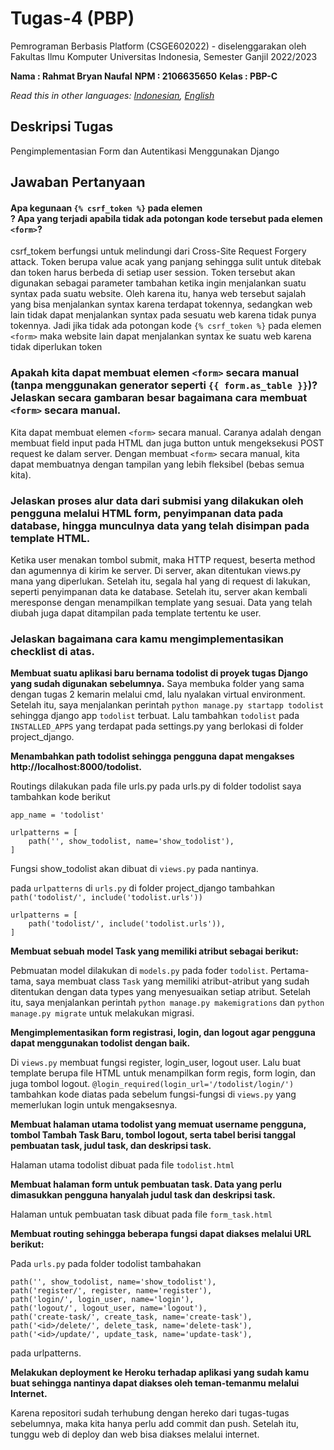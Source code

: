 # Tugas-4 (PBP)

Pemrograman Berbasis Platform (CSGE602022) - diselenggarakan oleh Fakultas Ilmu Komputer Universitas Indonesia, Semester Ganjil 2022/2023

**Nama : Rahmat Bryan Naufal**
**NPM : 2106635650**
**Kelas : PBP-C**

*Read this in other languages: [Indonesian](README.md), [English](README.en.md)*

## Deskripsi Tugas

Pengimplementasian Form dan Autentikasi Menggunakan Django

## Jawaban Pertanyaan

#### Apa kegunaan `{% csrf_token %}` pada elemen <form>? Apa yang terjadi apabila tidak ada potongan kode tersebut pada elemen `<form>`?

csrf_tokem berfungsi untuk melindungi dari Cross-Site Request Forgery attack. Token berupa value acak yang panjang sehingga sulit untuk ditebak dan token harus berbeda di setiap user session. Token tersebut akan digunakan sebagai parameter tambahan ketika ingin menjalankan suatu syntax pada suatu website. Oleh karena itu, hanya web tersebut sajalah yang bisa menjalankan syntax karena terdapat tokennya, sedangkan web lain tidak dapat menjalankan syntax pada sesuatu web karena tidak punya tokennya.
Jadi jika tidak ada potongan kode `{% csrf_token %}` pada elemen `<form>` maka website lain dapat menjalankan syntax ke suatu web karena tidak diperlukan token

### Apakah kita dapat membuat elemen `<form>` secara manual (tanpa menggunakan generator seperti `{{ form.as_table }}`)? Jelaskan secara gambaran besar bagaimana cara membuat `<form>` secara manual.

Kita dapat membuat elemen `<form>` secara manual. Caranya adalah dengan membuat field input pada HTML dan juga button untuk mengeksekusi POST request ke dalam server. Dengan membuat `<form>` secara manual, kita dapat membuatnya dengan tampilan yang lebih fleksibel (bebas semua kita).

### Jelaskan proses alur data dari submisi yang dilakukan oleh pengguna melalui HTML form, penyimpanan data pada database, hingga munculnya data yang telah disimpan pada template HTML.

Ketika user menakan tombol submit, maka HTTP request, beserta method dan agumennya di kirim ke server. Di server, akan ditentukan views.py mana yang diperlukan. Setelah itu, segala hal yang di request di lakukan, seperti penyimpanan data ke database. Setelah itu, server akan kembali meresponse dengan menampilkan template yang sesuai. Data yang telah diubah juga dapat ditampilan pada template tertentu ke user.

### Jelaskan bagaimana cara kamu mengimplementasikan checklist di atas.

**Membuat suatu aplikasi baru bernama todolist di proyek tugas Django yang sudah digunakan sebelumnya.**
Saya membuka folder yang sama dengan tugas 2 kemarin melalui cmd, lalu nyalakan virtual environment. Setelah itu, saya menjalankan perintah `python manage.py startapp todolist` sehingga django app `todolist` terbuat. Lalu tambahkan `todolist` pada `INSTALLED_APPS` yang terdapat pada settings.py yang berlokasi di folder project_django.

**Menambahkan path todolist sehingga pengguna dapat mengakses http://localhost:8000/todolist.**

Routings dilakukan pada file urls.py
pada urls.py di folder todolist saya tambahkan kode berikut
```shell
app_name = 'todolist'

urlpatterns = [
    path('', show_todolist, name='show_todolist'),
]
```
Fungsi show_todolist akan dibuat di `views.py` pada nantinya.

pada `urlpatterns` di `urls.py` di folder project_django tambahkan `path('todolist/', include('todolist.urls'))`
```shell
urlpatterns = [
    path('todolist/', include('todolist.urls')),
]
```
**Membuat sebuah model Task yang memiliki atribut sebagai berikut:**

Pebmuatan model dilakukan di `models.py` pada foder `todolist`. Pertama-tama, saya membuat class `Task` yang memiliki atribut-atribut yang sudah ditentukan dengan data types yang menyesuaikan setiap atribut. Setelah itu, saya menjalankan perintah `python manage.py makemigrations` dan `python manage.py migrate` untuk melakukan migrasi.

**Mengimplementasikan form registrasi, login, dan logout agar pengguna dapat menggunakan todolist dengan baik.**

Di `views.py` membuat fungsi register, login_user, logout user. Lalu buat template berupa file HTML untuk menampilkan form regis, form login, dan juga tombol logout. `@login_required(login_url='/todolist/login/')` tambahkan kode diatas pada sebelum fungsi-fungsi di `views.py` yang memerlukan login untuk mengaksesnya.

**Membuat halaman utama todolist yang memuat username pengguna, tombol Tambah Task Baru, tombol logout, serta tabel berisi tanggal pembuatan task, judul task, dan deskripsi task.**

Halaman utama todolist dibuat pada file `todolist.html`

**Membuat halaman form untuk pembuatan task. Data yang perlu dimasukkan pengguna hanyalah judul task dan deskripsi task.**

Halaman untuk pembuatan task dibuat pada file `form_task.html`

**Membuat routing sehingga beberapa fungsi dapat diakses melalui URL berikut:**

Pada `urls.py` pada folder todolist tambahakan
```shell
path('', show_todolist, name='show_todolist'),
path('register/', register, name='register'),
path('login/', login_user, name='login'),
path('logout/', logout_user, name='logout'),
path('create-task/', create_task, name='create-task'),
path('<id>/delete/', delete_task, name='delete-task'),
path('<id>/update/', update_task, name='update-task'),
```
pada urlpatterns.

**Melakukan deployment ke Heroku terhadap aplikasi yang sudah kamu buat sehingga nantinya dapat diakses oleh teman-temanmu melalui Internet.**

Karena repositori sudah terhubung dengan hereko dari tugas-tugas sebelumnya, maka kita hanya perlu add commit dan push. Setelah itu, tunggu web di deploy dan web bisa diakses melalui internet.